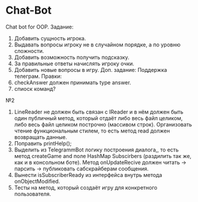 # Chat-Bot
Chat bot for OOP.
Задание:
1) Добавить сущность игрока.
2) Выдавать вопросы игроку не в случайном порядке, а по уровню сложности.
3) Добавить возможность получить подсказку.
4) За правильные ответы начислять игроку очки.
5) Добавить новые вопросы в игру.
Доп. задание:
Поддержка телеграм.
Правки:
1) checkAnswer должен принимать type answer. 
2) спиоск команд? 

№2

1) LineReader не должен быть связан с IReader и в нём должен быть один публичный метод, который отдаёт либо весь файл целиком, либо весь файл целиком построчно (массивом строк). Организовать чтение функциональным стилем, то есть метод read должен возвращать данные. 
2) Поправить printHelp();
3) Выделить из TelegrammBot логику построения диалога,, то есть метод createGame and поле HashMap Subscirbers (раздилить так же, как и в консольном боте). Метод onUpdateRecive должен читать -> парсить -> публиковать сабскрайберам сообщения. 
4) Вынести isSubscriberReady из интерфейса внутрь метода onObjectModified. 
5) Тесты на метод, который создаёт игру для конкретного пользователя. 
